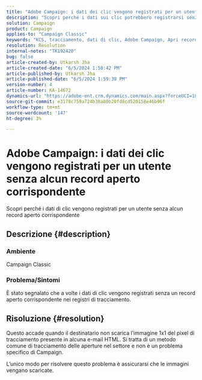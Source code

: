 ```yaml
---
title: "Adobe Campaign: i dati dei clic vengono registrati per un utente senza alcun record aperto corrispondente"
description: "Scopri perché i dati sui clic potrebbero registrarsi senza un record aperto corrispondente nei registri di tracciamento."
solution: Campaign
product: Campaign
applies-to: "Campaign Classic"
keywords: "KCS, tracciamento, dati di clic, Adobe Campaign, Apri record, tracciamento si apre"
resolution: Resolution
internal-notes: "TK192420"
bug: false
article-created-by: Utkarsh Jha
article-created-date: "6/5/2024 1:58:42 PM"
article-published-by: Utkarsh Jha
article-published-date: "6/5/2024 1:59:38 PM"
version-number: 4
article-number: KA-14672
dynamics-url: "https://adobe-ent.crm.dynamics.com/main.aspx?forceUCI=1&pagetype=entityrecord&etn=knowledgearticle&id=fa3d4cb4-4323-ef11-840a-000d3a37eaf2"
source-git-commit: e3178c759a724b38a80b20fd8cd520158e46b96f
workflow-type: tm+mt
source-wordcount: '147'
ht-degree: 3%

---
```


# Adobe Campaign: i dati dei clic vengono registrati per un utente senza alcun record aperto corrispondente


Scopri perché i dati di clic vengono registrati per un utente senza alcun record aperto corrispondente

## Descrizione {#description}


### Ambiente

Campaign Classic

### Problema/Sintomi

È stato segnalato che a volte i dati di clic vengono registrati senza un record aperto corrispondente nei registri di tracciamento.


## Risoluzione {#resolution}


Questo accade quando il destinatario non scarica l’immagine 1x1 del pixel di tracciamento presente in alcuna e-mail HTML. Si tratta di un metodo comune di tracciamento delle aperture nel settore e non è un problema specifico di Campaign.

L’unico modo per risolvere questo problema è assicurarsi che le immagini vengano scaricate.




